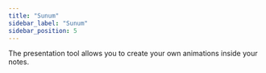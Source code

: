 ```yaml
---
title: "Sunum"
sidebar_label: "Sunum"
sidebar_position: 5
---
```


The presentation tool allows you to create your own animations inside your notes.
